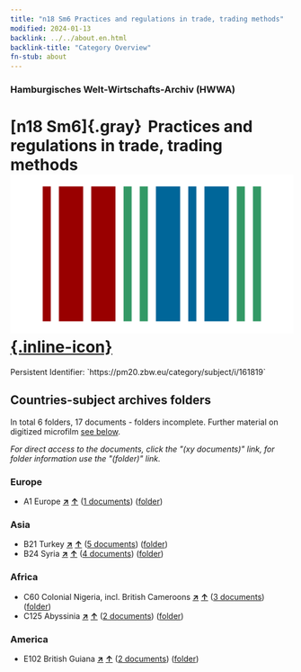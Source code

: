 ```yaml
---
title: "n18 Sm6 Practices and regulations in trade, trading methods"
modified: 2024-01-13
backlink: ../../about.en.html
backlink-title: "Category Overview"
fn-stub: about
---
```


### Hamburgisches Welt-Wirtschafts-Archiv (HWWA)

# [n18 Sm6]{.gray}&#8201; Practices and regulations in trade, trading methods &#160; [![Wikidata](/images/Wikidata-logo.svg "Wikidata"){.inline-icon}](http://www.wikidata.org/entity/Q104710924)

<div class="hint">Persistent Identifier: `https://pm20.zbw.eu/category/subject/i/161819`</div>







## Countries-subject archives folders







In total 6 folders, 17 documents - folders incomplete. Further material on digitized microfilm [see below](#filmsections).

_For direct access to the documents, click the "(xy documents)" link, for folder information use the "(folder)" link._



### Europe

- A1 Europe [**&nearr;**](../../../geo/i/140892/about.en.html "Europe (all folders)") [**&uarr;**](../../../geo/about.en.html#A1 "Country category system") (<a href="https://pm20.zbw.eu/iiifview/folder/sh/140892,161819" title="about: Europe : Practices and regulations in trade, trading methods" target="_blank">1 documents</a>) ([folder](../../../../folder/sh/1408xx/140892/1618xx/161819/about.en.html))

### Asia

- B21 Turkey [**&nearr;**](../../../geo/i/141111/about.en.html "Turkey (all folders)") [**&uarr;**](../../../geo/about.en.html#B21 "Country category system") (<a href="https://pm20.zbw.eu/iiifview/folder/sh/141111,161819" title="about: Turkey : Practices and regulations in trade, trading methods" target="_blank">5 documents</a>) ([folder](../../../../folder/sh/1411xx/141111/1618xx/161819/about.en.html))
- B24 Syria [**&nearr;**](../../../geo/i/141114/about.en.html "Syria (all folders)") [**&uarr;**](../../../geo/about.en.html#B24 "Country category system") (<a href="https://pm20.zbw.eu/iiifview/folder/sh/141114,161819" title="about: Syria : Practices and regulations in trade, trading methods" target="_blank">4 documents</a>) ([folder](../../../../folder/sh/1411xx/141114/1618xx/161819/about.en.html))

### Africa

- C60 Colonial Nigeria, incl. British Cameroons [**&nearr;**](../../../geo/i/141409/about.en.html "Colonial Nigeria, incl. British Cameroons (all folders)") [**&uarr;**](../../../geo/about.en.html#C60 "Country category system") (<a href="https://pm20.zbw.eu/iiifview/folder/sh/141409,161819" title="about: Colonial Nigeria, incl. British Cameroons : Practices and regulations in trade, trading methods" target="_blank">3 documents</a>) ([folder](../../../../folder/sh/1414xx/141409/1618xx/161819/about.en.html))
- C125 Abyssinia [**&nearr;**](../../../geo/i/141482/about.en.html "Abyssinia (all folders)") [**&uarr;**](../../../geo/about.en.html#C125 "Country category system") (<a href="https://pm20.zbw.eu/iiifview/folder/sh/141482,161819" title="about: Abyssinia : Practices and regulations in trade, trading methods" target="_blank">2 documents</a>) ([folder](../../../../folder/sh/1414xx/141482/1618xx/161819/about.en.html))

### America

- E102 British Guiana [**&nearr;**](../../../geo/i/141700/about.en.html "British Guiana (all folders)") [**&uarr;**](../../../geo/about.en.html#E102 "Country category system") (<a href="https://pm20.zbw.eu/iiifview/folder/sh/141700,161819" title="about: British Guiana : Practices and regulations in trade, trading methods" target="_blank">2 documents</a>) ([folder](../../../../folder/sh/1417xx/141700/1618xx/161819/about.en.html))



<a id="filmsections" />













